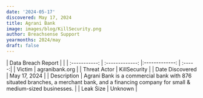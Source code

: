 ```yaml
---
date: '2024-05-17'
discovered: May 17, 2024
title: Agrani Bank
image: images/blog/KillSecurity.png
author: Breachsense Support
yearmonths: 2024/may
draft: false
---
```


| Data Breach Report           |              | 
| :-----------: | :-------------:     |:-------------:    | :-----:|
| Victim      | agranibank.org      | 
| Threat Actor      | KillSecurity      | 
| Date Discovered      | May 17, 2024      | 
| Description      | Agrani Bank is a commercial bank with 876 situated branches, a merchant bank, and a financing company for small & medium-sized businesses.      | 
| Leak Size      | Unknown      | 

